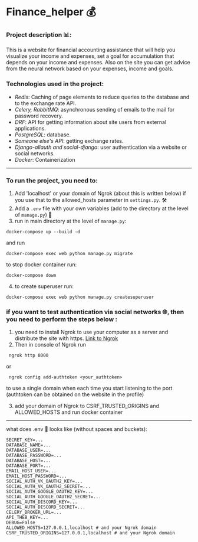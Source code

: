 # Finance_helper 💰

### Project description 📊:
This is a website for financial accounting assistance that will help you visualize your income and expenses, set a goal for accumulation that depends on your income and expenses.
Also on the site you can get advice from the neural network based on your expenses, income and goals.

### Technologies used in the project:
- *Redis*: Caching of page elements to reduce queries to the database and to the exchange rate API.
- *Celery, RabbitMQ*: asynchronous sending of emails to the mail for password recovery.
- *DRF*: API for getting information about site users from external applications.
- *PostgreSQL*: database.
- *Someone else's API*: getting exchange rates.
- *Django-allauth and social-django*: user authentication via a website or social networks.
- *Docker*: Containerization

_______________________________________________________________________________________
### To run the project, you need to:
1) Add 'localhost' or your domain of Ngrok (about this is written below) if you use that to the allowed_hosts parameter in `settings.py`. 🛠️
2) Add a `.env` file with your own variables (add to the directory at the level of `manage.py`) 📂
3) run in main directory at the level of `manage.py`:
```plaintext
docker-compose up --build -d
```
 and run 
```plaintext
docker-compose exec web python manage.py migrate
```
 to stop docker container run:
 ```plaintext
 docker-compose down
```
4) to create superuser run:
 ```plaintext
 docker-compose exec web python manage.py createsuperuser
```
### if you want to test authentication via social networks 🌐, then you need to perform the steps below :
1) you need to install Ngrok to use your computer as a server and distribute the site with https. [Link to Ngrok](https://ngrok.com/)
2) Then in console of Ngrok run
```plaintext
 ngrok http 8000
 ```
or
```plaintext
 ngrok config add-authtoken <your_authtoken>
 ```
 to use a single domain when each time you start listening to the port (authtoken can be obtained on the website in the profile)
 
3) add your domain of Ngrok to CSRF_TRUSTED_ORIGINS and ALLOWED_HOSTS and run docker container
_______________________________________________________________________________________
what does .env 📄 looks like 
(without spaces and buckets):
```plaintext
SECRET_KEY=...
DATABASE_NAME=...
DATABASE_USER=...
DATABASE_PASSWORD=...
DATABASE_HOST=...
DATABASE_PORT=...
EMAIL_HOST_USER=...
EMAIL_HOST_PASSWORD=...
SOCIAL_AUTH_VK_OAUTH2_KEY=...
SOCIAL_AUTH_VK_OAUTH2_SECRET=...
SOCIAL_AUTH_GOOGLE_OAUTH2_KEY=...
SOCIAL_AUTH_GOOGLE_OAUTH2_SECRET=...
SOCIAL_AUTH_DISCORD_KEY=...
SOCIAL_AUTH_DISCORD_SECRET=...
CELERY_BROKER_URL=...
API_THEB_KEY=...
DEBUG=False
ALLOWED_HOSTS=127.0.0.1,localhost # and your Ngrok domain
CSRF_TRUSTED_ORIGINS=127.0.0.1,localhost # and your Ngrok domain
```
